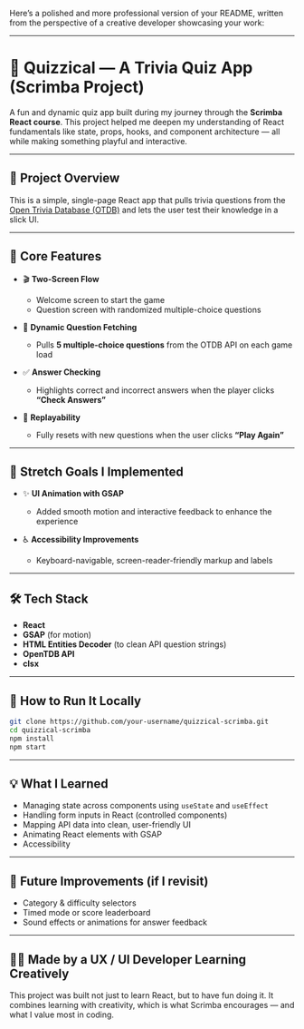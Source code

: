 Here’s a polished and more professional version of your README, written from the perspective of a creative developer showcasing your work:

---

# 🎉 Quizzical — A Trivia Quiz App (Scrimba Project)

A fun and dynamic quiz app built during my journey through the **Scrimba React course**. This project helped me deepen my understanding of React fundamentals like state, props, hooks, and component architecture — all while making something playful and interactive.

---

## 🧠 Project Overview

This is a simple, single-page React app that pulls trivia questions from the [Open Trivia Database (OTDB)](https://opentdb.com/) and lets the user test their knowledge in a slick UI.

---

## 📌 Core Features

* 🎬 **Two-Screen Flow**

  * Welcome screen to start the game
  * Question screen with randomized multiple-choice questions

* 📡 **Dynamic Question Fetching**

  * Pulls **5 multiple-choice questions** from the OTDB API on each game load

* ✅ **Answer Checking**

  * Highlights correct and incorrect answers when the player clicks **“Check Answers”**

* 🔄 **Replayability**

  * Fully resets with new questions when the user clicks **“Play Again”**

---

## 🌟 Stretch Goals I Implemented

* ✨ **UI Animation with GSAP**

  * Added smooth motion and interactive feedback to enhance the experience

* ♿ **Accessibility Improvements**

  * Keyboard-navigable, screen-reader-friendly markup and labels

---

## 🛠️ Tech Stack

* **React**
* **GSAP** (for motion)
* **HTML Entities Decoder** (to clean API question strings)
* **OpenTDB API**
* **clsx**


---

## 🚀 How to Run It Locally

```bash
git clone https://github.com/your-username/quizzical-scrimba.git
cd quizzical-scrimba
npm install
npm start
```

---

## 💡 What I Learned

* Managing state across components using `useState` and `useEffect`
* Handling form inputs in React (controlled components)
* Mapping API data into clean, user-friendly UI
* Animating React elements with GSAP
* Accessibility 

---

## 🧪 Future Improvements (if I revisit)

* Category & difficulty selectors
* Timed mode or score leaderboard
* Sound effects or animations for answer feedback

---

## 🧑‍💻 Made by a UX / UI Developer Learning Creatively

This project was built not just to learn React, but to have fun doing it. It combines learning with creativity, which is what Scrimba encourages — and what I value most in coding.

